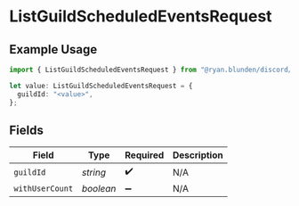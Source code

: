 # ListGuildScheduledEventsRequest

## Example Usage

```typescript
import { ListGuildScheduledEventsRequest } from "@ryan.blunden/discord/models/operations";

let value: ListGuildScheduledEventsRequest = {
  guildId: "<value>",
};
```

## Fields

| Field              | Type               | Required           | Description        |
| ------------------ | ------------------ | ------------------ | ------------------ |
| `guildId`          | *string*           | :heavy_check_mark: | N/A                |
| `withUserCount`    | *boolean*          | :heavy_minus_sign: | N/A                |